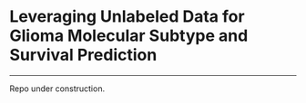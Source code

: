 # Leveraging Unlabeled Data for Glioma Molecular Subtype and Survival Prediction

---

Repo under construction. 